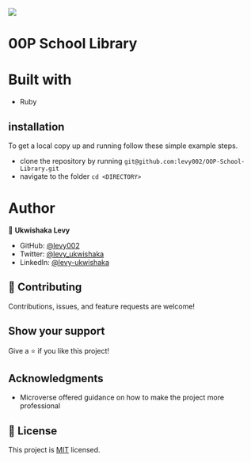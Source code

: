 ![](https://img.shields.io/badge/Microverse-blueviolet)
# 00P School Library
# Built with
- Ruby

## installation

To get a local copy up and running follow these simple example steps.

- clone the repository by running
``` git@github.com:levy002/OOP-School-Library.git ```
- navigate to the folder
``` cd <DIRECTORY> ```

# Author

👤 **Ukwishaka Levy**
- GitHub: [@levy002](https://github.com/levy002)
- Twitter: [@levy_ukwishaka](https://twitter.com/levy_ukwishaka)
- LinkedIn: [@levy-ukwishaka](https://www.linkedin.com/in/levy-ukwishaka/)

## :handshake: Contributing
Contributions, issues, and feature requests are welcome!
## Show your support
Give a :star:️ if you like this project!
## Acknowledgments

- Microverse offered guidance on how to make the project more professional
## 📝 License

This project is [MIT](./MIT.md) licensed.
